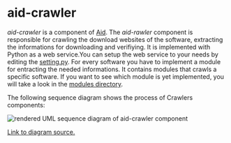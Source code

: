 # aid-crawler
_aid-crawler_ is a component of [Aid](https://github.com/berkholz/Aid). The _aid-rawler_ component is responsible for crawling the download websites of the software, extracting the informations for downloading and verifiying. 
It is implemented with Python as a web service.You can setup the web service to your needs by editing the [setting.py](./settings.py). For every software you have to implement a module for entracting the needed informations. 
It contains modules that crawls a specific software. If you want to see which module is yet implemented, you will take a look in the [modules directory](./modules).

The following sequence diagram shows the process of Crawlers components:

![rendered UML sequence diagram of aid-crawler component](http://www.plantuml.com/plantuml/proxy?cache=no&src=https://raw.githubusercontent.com/berkholz/aid-crawler/refs/heads/main/doc/crawler_sequence.puml)

[Link to diagram source.](./doc/crawler_sequence.puml)


